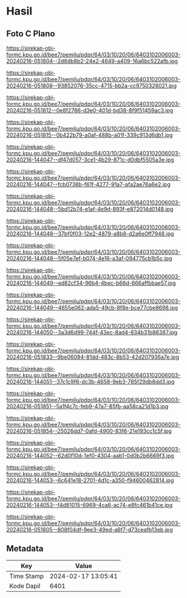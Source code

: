 # Hasil

## Foto C Plano

https://sirekap-obj-formc.kpu.go.id/bee7/pemilu/pdpr/64/03/10/20/06/6403102006003-20240216-051804--2d8db8b2-24e2-4649-a409-16a6bc522afb.jpg

https://sirekap-obj-formc.kpu.go.id/bee7/pemilu/pdpr/64/03/10/20/06/6403102006003-20240216-051808--93852076-35cc-4715-bb2a-cc9750326021.jpg

https://sirekap-obj-formc.kpu.go.id/bee7/pemilu/pdpr/64/03/10/20/06/6403102006003-20240216-051812--0e8f2786-d3e0-401d-bd38-8f9f51459ac3.jpg

https://sirekap-obj-formc.kpu.go.id/bee7/pemilu/pdpr/64/03/10/20/06/6403102006003-20240216-051815--0b422b79-a0af-488b-a01f-339c913d6db1.jpg

https://sirekap-obj-formc.kpu.go.id/bee7/pemilu/pdpr/64/03/10/20/06/6403102006003-20240216-144047--df47d057-3ce1-4b29-871c-d0dbf5505a3e.jpg

https://sirekap-obj-formc.kpu.go.id/bee7/pemilu/pdpr/64/03/10/20/06/6403102006003-20240216-144047--fcb0738b-f61f-4277-91a7-afa2ae76a6e2.jpg

https://sirekap-obj-formc.kpu.go.id/bee7/pemilu/pdpr/64/03/10/20/06/6403102006003-20240216-144048--5bd12b74-e1af-4e9d-893f-e872014d0148.jpg

https://sirekap-obj-formc.kpu.go.id/bee7/pemilu/pdpr/64/03/10/20/06/6403102006003-20240216-144048--37bf0f03-12e2-4879-a8b8-d2a6e0ff7948.jpg

https://sirekap-obj-formc.kpu.go.id/bee7/pemilu/pdpr/64/03/10/20/06/6403102006003-20240216-144048--5f05e7ef-b074-4e16-a3af-094775cb1b5c.jpg

https://sirekap-obj-formc.kpu.go.id/bee7/pemilu/pdpr/64/03/10/20/06/6403102006003-20240216-144049--ed82cf34-96b4-4bec-b66d-666affbbae57.jpg

https://sirekap-obj-formc.kpu.go.id/bee7/pemilu/pdpr/64/03/10/20/06/6403102006003-20240216-144049--4655e062-ada5-49cb-8f8e-bce77cbe8698.jpg

https://sirekap-obj-formc.kpu.go.id/bee7/pemilu/pdpr/64/03/10/20/06/6403102006003-20240216-144050--3a3d6d99-744f-43ec-8ad4-834b31b86387.jpg

https://sirekap-obj-formc.kpu.go.id/bee7/pemilu/pdpr/64/03/10/20/06/6403102006003-20240216-051833--9be06094-81dd-483c-8b53-42d207936a7e.jpg

https://sirekap-obj-formc.kpu.go.id/bee7/pemilu/pdpr/64/03/10/20/06/6403102006003-20240216-144051--37c1c9f6-dc3b-4658-9eb3-785f29db8dd3.jpg

https://sirekap-obj-formc.kpu.go.id/bee7/pemilu/pdpr/64/03/10/20/06/6403102006003-20240216-051851--5a1f4c7c-feb9-47a7-85fb-aa58ca21d1b3.jpg

https://sirekap-obj-formc.kpu.go.id/bee7/pemilu/pdpr/64/03/10/20/06/6403102006003-20240216-051854--25026dd7-0afd-4900-83f6-21e193cc1c5f.jpg

https://sirekap-obj-formc.kpu.go.id/bee7/pemilu/pdpr/64/03/10/20/06/6403102006003-20240216-144052--62d0f10d-1ef0-4304-aab1-0d0b2b6669f3.jpg

https://sirekap-obj-formc.kpu.go.id/bee7/pemilu/pdpr/64/03/10/20/06/6403102006003-20240216-144053--6c641e18-2701-4d1c-a350-f94600462814.jpg

https://sirekap-obj-formc.kpu.go.id/bee7/pemilu/pdpr/64/03/10/20/06/6403102006003-20240216-144053--f4d81015-6969-4ca6-ac74-e8fc461b41ce.jpg

https://sirekap-obj-formc.kpu.go.id/bee7/pemilu/pdpr/64/03/10/20/06/6403102006003-20240216-051805--808f04df-9ee3-49ed-a6f7-d73ceafb13eb.jpg


## Metadata

| Key        | Value               |
| ---------- | ------------------- |
| Time Stamp | 2024-02-17 13:05:41 |
| Kode Dapil | 6401                |



